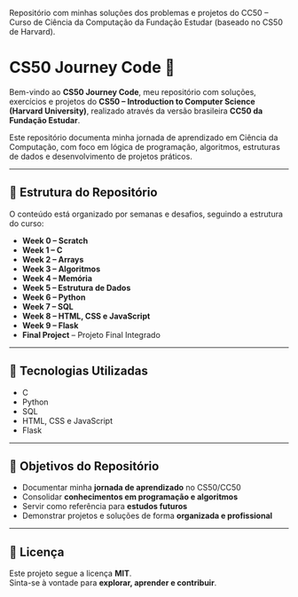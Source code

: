 Repositório com minhas soluções dos problemas e projetos do CC50 – Curso de Ciência da Computação da Fundação Estudar (baseado no CS50 de Harvard).

# CS50 Journey Code 🚀

Bem-vindo ao **CS50 Journey Code**, meu repositório com soluções, exercícios e projetos do **CS50 – Introduction to Computer Science (Harvard University)**, realizado através da versão brasileira **CC50 da Fundação Estudar**.

Este repositório documenta minha jornada de aprendizado em Ciência da Computação, com foco em lógica de programação, algoritmos, estruturas de dados e desenvolvimento de projetos práticos.

---

## 📂 Estrutura do Repositório

O conteúdo está organizado por semanas e desafios, seguindo a estrutura do curso:

- **Week 0 – Scratch**  
- **Week 1 – C**  
- **Week 2 – Arrays**  
- **Week 3 – Algoritmos**  
- **Week 4 – Memória**  
- **Week 5 – Estrutura de Dados**  
- **Week 6 – Python**  
- **Week 7 – SQL**  
- **Week 8 – HTML, CSS e JavaScript**  
- **Week 9 – Flask**  
- **Final Project** – Projeto Final Integrado

---

## 🚀 Tecnologias Utilizadas

- C  
- Python  
- SQL  
- HTML, CSS e JavaScript  
- Flask  

---

## 🎯 Objetivos do Repositório

- Documentar minha **jornada de aprendizado** no CS50/CC50  
- Consolidar **conhecimentos em programação e algoritmos**  
- Servir como referência para **estudos futuros**  
- Demonstrar projetos e soluções de forma **organizada e profissional**

---

## 📜 Licença

Este projeto segue a licença **MIT**.  
Sinta-se à vontade para **explorar, aprender e contribuir**.
